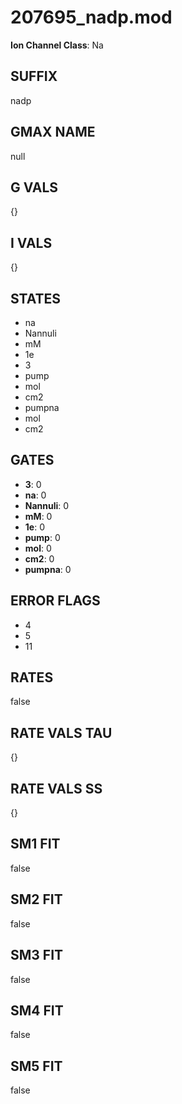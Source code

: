 # 207695_nadp.mod

**Ion Channel Class**: Na

## SUFFIX

nadp

## GMAX NAME

null

## G VALS

{}

## I VALS

{}

## STATES

- na
- Nannuli
- mM
- 1e
- 3
- pump
- mol
- cm2
- pumpna
- mol
- cm2

## GATES

- **3**: 0
- **na**: 0
- **Nannuli**: 0
- **mM**: 0
- **1e**: 0
- **pump**: 0
- **mol**: 0
- **cm2**: 0
- **pumpna**: 0

## ERROR FLAGS

- 4
- 5
- 11

## RATES

false

## RATE VALS TAU

{}

## RATE VALS SS

{}

## SM1 FIT

false

## SM2 FIT

false

## SM3 FIT

false

## SM4 FIT

false

## SM5 FIT

false
